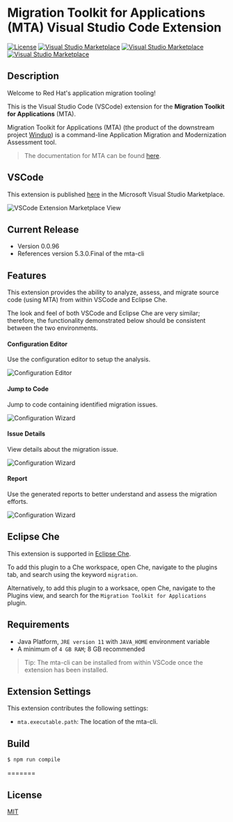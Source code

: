 # Migration Toolkit for Applications (MTA) Visual Studio Code Extension

[![License](https://img.shields.io/badge/license-MIT-brightgreen.svg)](https://github.com/windup/rhamt-vscode-extension/blob/master/README.md)
[![Visual Studio Marketplace](https://vsmarketplacebadge.apphb.com/version/redhat.mta-vscode-extension.svg)](https://marketplace.visualstudio.com/items?itemName=redhat.mta-vscode-extension)
[![Visual Studio Marketplace](https://vsmarketplacebadge.apphb.com/installs/redhat.mta-vscode-extension.svg)](https://marketplace.visualstudio.com/items?itemName=redhat.mta-vscode-extension)
[![Visual Studio Marketplace](https://vsmarketplacebadge.apphb.com/downloads-short/redhat.mta-vscode-extension.svg)](https://marketplace.visualstudio.com/items?itemName=redhat.mta-vscode-extension)
## Description

Welcome to Red Hat's application migration tooling!

This is the Visual Studio Code (VSCode) extension for the <b>Migration Toolkit for Applications</b> (MTA).

Migration Toolkit for Applications (MTA) (the product of the downstream project [Windup](https://github.com/windup/windup)) is a command-line Application Migration and Modernization Assessment tool.

> The documentation for MTA can be found [here](https://developers.redhat.com/products/rhamt/overview).

## VSCode

This extension is published [here](https://marketplace.visualstudio.com/items?itemName=redhat.mta-vscode-extension) in the Microsoft Visual Studio Marketplace.

![VSCode Extension Marketplace View](resources/mta_vscode_installation.png)

## Current Release

* Version	0.0.96
* References version 5.3.0.Final of the mta-cli

## Features

This extension provides the ability to analyze, assess, and migrate source code (using MTA) from within VSCode and Eclipse Che.

The look and feel of both VSCode and Eclipse Che are very similar; therefore, the functionality demonstrated below should be consistent between the two environments.

#### Configuration Editor
Use the configuration editor to setup the analysis.  
  
![Configuration Editor](resources/configuration_editor.gif)  

#### Jump to Code
Jump to code containing identified migration issues.  
  
![Configuration Wizard](resources/jump_to_code.gif)  

#### Issue Details
View details about the migration issue.  
  
![Configuration Wizard](resources/issue_details.gif)  
  
#### Report
Use the generated reports to better understand and assess the migration efforts.  
  
![Configuration Wizard](resources/report.gif)  

## Eclipse Che

This extension is supported in [Eclipse Che](https://www.eclipse.org/che/).

To add this plugin to a Che workspace, open Che, navigate to the plugins tab, and search using the keyword `migration`.

Alternatively, to add this plugin to a worksace, open Che, navigate to the Plugins view, and search for the `Migration Toolkit for Applications` plugin.

## Requirements

* Java Platform, `JRE version 11` with `JAVA_HOME` environment variable 
* A minimum of `4 GB RAM`; 8 GB recommended

> Tip: The mta-cli can be installed from within VSCode once the extension has been installed.

## Extension Settings

This extension contributes the following settings:

* `mta.executable.path`: The location of the mta-cli.

## Build

```bash
$ npm run compile
```
=======

## License
[MIT](LICENSE)
